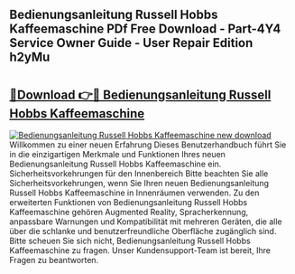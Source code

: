 ## Bedienungsanleitung Russell Hobbs Kaffeemaschine PDf Free Download - Part-4Y4 Service Owner Guide - User Repair Edition h2yMu

# <h2><a href="http://df4wm5.blite.top/?on=Bedienungsanleitung+Russell+Hobbs+Kaffeemaschine">🔗Download 👉🔴 Bedienungsanleitung Russell Hobbs Kaffeemaschine</a></h2>

[![Bedienungsanleitung Russell Hobbs Kaffeemaschine new download](https://i.imgur.com/lujVjoI.png)](http://df4wm5.blite.top/?on=Bedienungsanleitung+Russell+Hobbs+Kaffeemaschine)
Willkommen zu einer neuen Erfahrung Dieses Benutzerhandbuch führt Sie in die einzigartigen Merkmale und Funktionen Ihres neuen Bedienungsanleitung Russell Hobbs Kaffeemaschine ein. Sicherheitsvorkehrungen für den Innenbereich Bitte beachten Sie alle Sicherheitsvorkehrungen, wenn Sie Ihren neuen Bedienungsanleitung Russell Hobbs Kaffeemaschine in Innenräumen verwenden. Zu den erweiterten Funktionen von Bedienungsanleitung Russell Hobbs Kaffeemaschine gehören Augmented Reality, Spracherkennung, anpassbare Warnungen und Kompatibilität mit mehreren Geräten, die alle über die schlanke und benutzerfreundliche Oberfläche zugänglich sind. Bitte scheuen Sie sich nicht, Bedienungsanleitung Russell Hobbs Kaffeemaschine zu fragen. Unser Kundensupport-Team ist bereit, Ihre Fragen zu beantworten.
